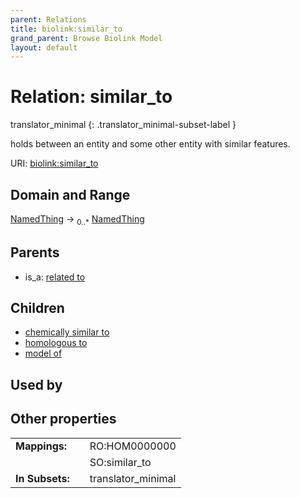```yaml
---
parent: Relations
title: biolink:similar_to
grand_parent: Browse Biolink Model
layout: default
---
```


# Relation: similar_to

translator_minimal
{: .translator_minimal-subset-label }


holds between an entity and some other entity with similar features.

URI: [biolink:similar_to](https://w3id.org/biolink/vocab/similar_to)

## Domain and Range

[NamedThing](NamedThing.md) ->  <sub>0..*</sub> [NamedThing](NamedThing.md)

## Parents

 *  is_a: [related to](related_to.md)

## Children

 *  [chemically similar to](chemically_similar_to.md)
 *  [homologous to](homologous_to.md)
 *  [model of](model_of.md)

## Used by


## Other properties

|  |  |  |
| --- | --- | --- |
| **Mappings:** | | RO:HOM0000000 |
|  | | SO:similar_to |
| **In Subsets:** | | translator_minimal |


